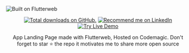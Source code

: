 ![Built on Flutterweb](https://user-images.githubusercontent.com/55942632/74025334-ba3c7580-49c9-11ea-9ce6-053961473269.png)
    
<p align="center">
  <a href="https://twitter.com/Theindianappguy">
    <img src="https://img.shields.io/github/stars/theindianappguy/applandingpage?style=for-the-badge" alt="Total downloads on GitHub." /></a>
<a href="https://www.linkedin.com/in/lamsanskar/">
    <img src="https://img.shields.io/badge/Support-Recommed%2FEndorse%20me%20on%20Linkedin-yellow?style=for-the-badge&logo=linkedin" alt="Recommend me on LinkedIn" /></a>

<a href="http://bit.ly/399s9gB">
    <img src="https://img.shields.io/badge/Flutter%20Web-Live%20Demo-green?style=for-the-badge&logo=flutter" alt="Try Live Demo" /></a>
</p>

<p align= "center">
App Landing Page made with Flutterweb, Hosted on Codemagic. Don't forget to star ⭐ the repo it motivates me to share more open source
</p>

